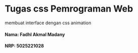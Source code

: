 # Tugas css Pemrograman Web
membuat interface dengan css animation

#### Nama: Fadhl Akmal Madany
#### NRP: 5025221028

